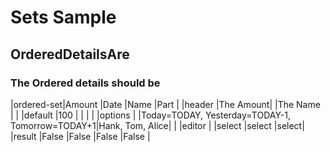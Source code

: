 # Sets Sample


## OrderedDetailsAre
### The Ordered details should be
|ordered-set|Amount    |Date                                            |Name            |Part  |
|header     |The Amount|                                                |The Name        |      |
|default    |100       |                                                |                |      |
|options    |          |Today=TODAY, Yesterday=TODAY-1, Tomorrow=TODAY+1|Hank, Tom, Alice|      |
|editor     |          |select                                          |select          |select|
|result     |False     |False                                           |False           |False |


